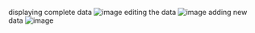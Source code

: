 displaying complete data
![image](https://github.com/user-attachments/assets/a597b384-3ac9-4127-acad-9b2e4e4b66e5)
editing the data
![image](https://github.com/user-attachments/assets/f605397d-d47d-4b58-b40b-e481c2d4c941)
adding new data
![image](https://github.com/user-attachments/assets/37597193-a7b7-4486-8534-97640c6e868a)

<!-- still need to work on delete data api-->
